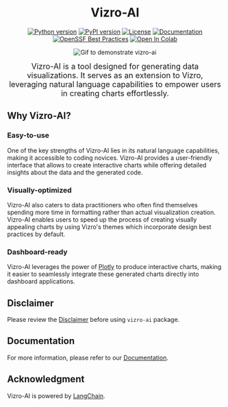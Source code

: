 <h1 align="center">Vizro-AI</h1>

<div align="center" markdown="1">

[![Python version](https://img.shields.io/badge/python-3.9%20%7C%203.10%20%7C%203.11%20%7C%203.12-blue.svg)](https://pypi.org/project/vizro/)
[![PyPI version](https://badge.fury.io/py/vizro_ai.svg)](https://badge.fury.io/py/vizro_ai)
[![License](https://img.shields.io/badge/license-Apache%202.0-blue.svg)](https://github.com/mckinsey/vizro/blob/main/LICENSE.md)
[![Documentation](https://readthedocs.org/projects/vizro-ai/badge/?version=latest)](https://vizro-ai.readthedocs.io/)
[![OpenSSF Best Practices](https://www.bestpractices.dev/projects/7858/badge)](https://www.bestpractices.dev/projects/7858)
[![Open In Colab](https://colab.research.google.com/assets/colab-badge.svg)](https://colab.research.google.com/github/mckinsey/vizro/blob/docs/add_colab_link/vizro-ai/examples/colab-example-chart.ipynb)

<img src="./docs/assets/readme/readme_animation.gif" alt="Gif to demonstrate vizro-ai">

<p>
<font size="+1">
Vizro-AI is a tool designed for generating data visualizations.
It serves as an extension to Vizro, leveraging natural language capabilities to empower users in creating charts effortlessly.
</font>
</p>

</div>

## Why Vizro-AI?

### Easy-to-use

One of the key strengths of Vizro-AI lies in its natural language capabilities, making it accessible to coding novices. Vizro-AI provides a user-friendly interface that allows to create interactive charts while offering detailed insights about the data and the generated code.

### Visually-optimized

Vizro-AI also caters to data practitioners who often find themselves spending more time in formatting rather than actual visualization creation. Vizro-AI enables users to speed up the process of creating visually appealing charts by using Vizro's themes which incorporate design best practices by default.

### Dashboard-ready

Vizro-AI leverages the power of [Plotly](https://plotly.com/python/) to produce interactive charts, making it easier to seamlessly integrate these generated charts directly into dashboard applications.

## Disclaimer

Please review the [Disclaimer](https://vizro-ai.readthedocs.io/en/latest/pages/explanation/disclaimer/) before using `vizro-ai` package.

## Documentation

For more information, please refer to our [Documentation](https://vizro.readthedocs.io/projects/vizro-ai/).

## Acknowledgment

Vizro-AI is powered by [LangChain](https://github.com/langchain-ai/langchain).
